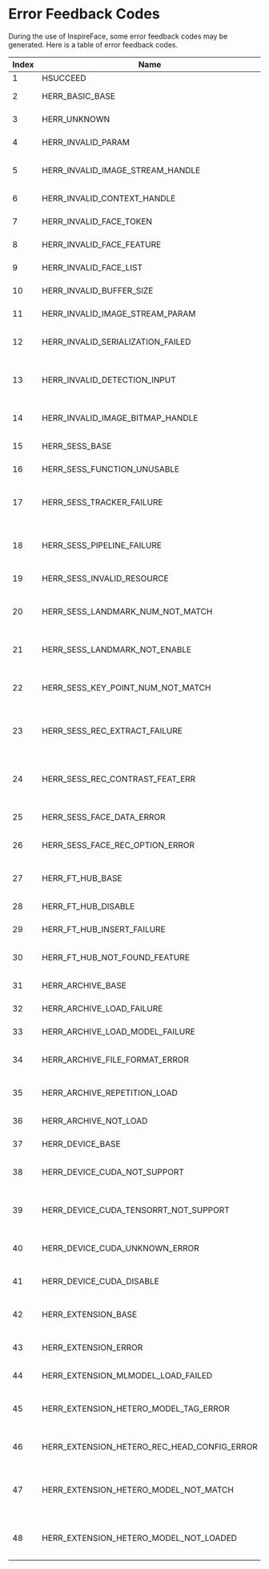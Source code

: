 # Error Feedback Codes

During the use of InspireFace, some error feedback codes may be generated. Here is a table of error feedback codes.

 | Index | Name | Code | Comment | 
 | --- | --- | --- | --- | 
 | 1 | HSUCCEED | 0 | Success | 
 | 2 | HERR_BASIC_BASE | 1 | Basic error types | 
 | 3 | HERR_UNKNOWN | 1 | Unknown error (1) | 
 | 4 | HERR_INVALID_PARAM | 2 | Invalid parameter (2) | 
 | 5 | HERR_INVALID_IMAGE_STREAM_HANDLE | 3 | Invalid image stream handle (3) | 
 | 6 | HERR_INVALID_CONTEXT_HANDLE | 4 | Invalid context handle (4) | 
 | 7 | HERR_INVALID_FACE_TOKEN | 5 | Invalid face token (5) | 
 | 8 | HERR_INVALID_FACE_FEATURE | 6 | Invalid face feature (6) | 
 | 9 | HERR_INVALID_FACE_LIST | 7 | Invalid face feature list (7) | 
 | 10 | HERR_INVALID_BUFFER_SIZE | 8 | Invalid copy token (8) | 
 | 11 | HERR_INVALID_IMAGE_STREAM_PARAM | 9 | Invalid image param (9) | 
 | 12 | HERR_INVALID_SERIALIZATION_FAILED | 10 | Invalid face serialization failed (10) | 
 | 13 | HERR_INVALID_DETECTION_INPUT | 11 | Failed to modify detector input size (11) | 
 | 14 | HERR_INVALID_IMAGE_BITMAP_HANDLE | 12 | Invalid image bitmap handle (12) | 
 | 15 | HERR_SESS_BASE | 100 | Session error types (100) | 
 | 16 | HERR_SESS_FUNCTION_UNUSABLE | 101 | Function not usable (101) | 
 | 17 | HERR_SESS_TRACKER_FAILURE | 102 | Tracker module not initialized (102) | 
 | 18 | HERR_SESS_PIPELINE_FAILURE | 103 | Pipeline module not initialized (103) | 
 | 19 | HERR_SESS_INVALID_RESOURCE | 104 | Invalid static resource (104) | 
 | 20 | HERR_SESS_LANDMARK_NUM_NOT_MATCH | 105 | The number of input landmark points does not match (105) | 
 | 21 | HERR_SESS_LANDMARK_NOT_ENABLE | 106 | The landmark model is not enabled (106) | 
 | 22 | HERR_SESS_KEY_POINT_NUM_NOT_MATCH | 107 | The number of input key points does not match (107) | 
 | 23 | HERR_SESS_REC_EXTRACT_FAILURE | 108 | Face feature extraction not registered (108) | 
 | 24 | HERR_SESS_REC_CONTRAST_FEAT_ERR | 109 | Incorrect length of feature vector for comparison (109) | 
 | 25 | HERR_SESS_FACE_DATA_ERROR | 110 | Face data parsing (110) | 
 | 26 | HERR_SESS_FACE_REC_OPTION_ERROR | 111 | An optional parameter is incorrect (111) | 
 | 27 | HERR_FT_HUB_BASE | 200 | FeatureHub error types (200) | 
 | 28 | HERR_FT_HUB_DISABLE | 201 | FeatureHub is disabled (201) | 
 | 29 | HERR_FT_HUB_INSERT_FAILURE | 202 | Data insertion error (202) | 
 | 30 | HERR_FT_HUB_NOT_FOUND_FEATURE | 203 | Get face feature error (203) | 
 | 31 | HERR_ARCHIVE_BASE | 250 | Archive error types (250) | 
 | 32 | HERR_ARCHIVE_LOAD_FAILURE | 251 | Archive load failure (251) | 
 | 33 | HERR_ARCHIVE_LOAD_MODEL_FAILURE | 252 | Model load failure (252) | 
 | 34 | HERR_ARCHIVE_FILE_FORMAT_ERROR | 253 | The archive format is incorrect (253) | 
 | 35 | HERR_ARCHIVE_REPETITION_LOAD | 254 | Do not reload the model (254) | 
 | 36 | HERR_ARCHIVE_NOT_LOAD | 255 | Model not loaded (255) | 
 | 37 | HERR_DEVICE_BASE | 300 | Hardware error types (300) | 
 | 38 | HERR_DEVICE_CUDA_NOT_SUPPORT | 301 | CUDA not supported (301) | 
 | 39 | HERR_DEVICE_CUDA_TENSORRT_NOT_SUPPORT | 302 | CUDA TensorRT not supported (302) | 
 | 40 | HERR_DEVICE_CUDA_UNKNOWN_ERROR | 303 | CUDA unknown error (303) | 
 | 41 | HERR_DEVICE_CUDA_DISABLE | 304 | CUDA support is disabled (304) | 
 | 42 | HERR_EXTENSION_BASE | 350 | Extension module error types (350) | 
 | 43 | HERR_EXTENSION_ERROR | 351 | Extension module error (351) | 
 | 44 | HERR_EXTENSION_MLMODEL_LOAD_FAILED | 352 | MLModel load failed (352) | 
 | 45 | HERR_EXTENSION_HETERO_MODEL_TAG_ERROR | 353 | Incorrect heterogeneous model tag (353) | 
 | 46 | HERR_EXTENSION_HETERO_REC_HEAD_CONFIG_ERROR | 354 | Rec head config error (354) | 
 | 47 | HERR_EXTENSION_HETERO_MODEL_NOT_MATCH | 355 | Heterogeneous model dimensions do not match (355) | 
 | 48 | HERR_EXTENSION_HETERO_MODEL_NOT_LOADED | 356 | Heterogeneous model dimensions not loaded (356) | 

